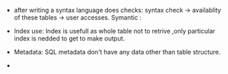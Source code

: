 - after writing a syntax language does checks: 
syntax check -> availablity of these tables -> user accesses.
Symantic :

- Index use: Index is usefull as whole table not to retrive ,only particular index is nedded to get to make output.
- Metadata: SQL metadata don't have any data other than table structure.
- 
